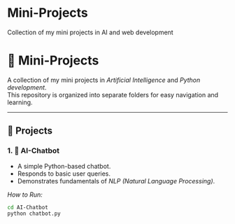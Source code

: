 # Mini-Projects
Collection of my mini projects in AI and web development
# 🌟 Mini-Projects

A collection of my mini projects in *Artificial Intelligence* and *Python development*.  
This repository is organized into separate folders for easy navigation and learning.

---

## 📂 Projects

### 1. 🤖 AI-Chatbot
- A simple Python-based chatbot.
- Responds to basic user queries.
- Demonstrates fundamentals of *NLP (Natural Language Processing)*.

*How to Run:*
```bash
cd AI-Chatbot
python chatbot.py
